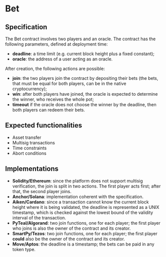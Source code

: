 # Bet

## Specification

The Bet contract involves two players and an oracle. The contract has the following parameters, defined at deployment time:
- **deadline**: a time limit (e.g. current block height plus a fixed constant); 
- **oracle**: the address of a user acting as an oracle.

After creation, the following actions are possible: 
- **join**: the two players join the contract by depositing their bets (the bets, that must be equal for both players, can be in the native cryptocurrency);
- **win**: after both players have joined, the oracle is expected to determine the winner, who receives the whole pot;
- **timeout** if the oracle does not choose the winner by the deadline, then both players can redeem their bets.

## Expected functionalities

- Asset transfer
- Multisig transactions
- Time constraints
- Abort conditions

## Implementations

- **Solidity/Ethereum**: since the platform does not support multisig verification, the join is split in two actions. The first player acts first; after that, the second player joins.
- **Anchor/Solana**: implementation coherent with the specification.
- **Aiken/Cardano**: since a transaction cannot know the current block height where it is being validated, the deadline is represented as a UNIX timestamp, which is checked against the lowest bound of the validity interval of the transaction.
- **PyTeal/Algorand**: two join functions, one for each player; the first player who joins is also the owner of the contract and its creator.
- **SmartPy/Tezos**: two join functions, one for each player; the first player **could** also be the owner of the contract and its creator.
- **Move/Aptos**: the deadline is a timestamp; the bets can be paid in any token type.
